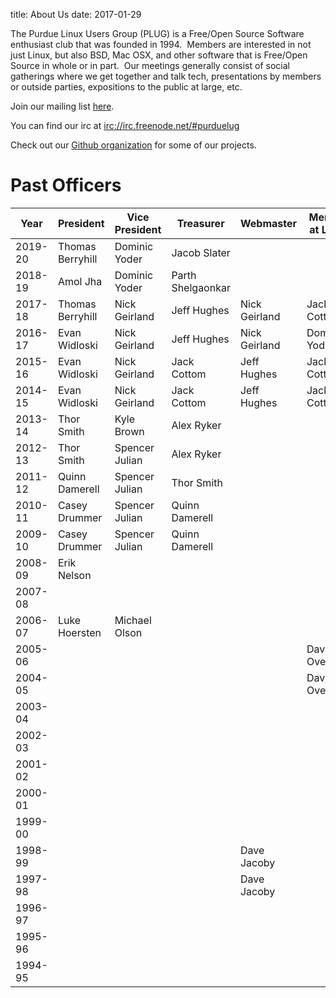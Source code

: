 title: About Us
date: 2017-01-29

The Purdue Linux Users Group (PLUG) is a Free/Open Source Software
enthusiast club that was founded in 1994.  Members are interested in not just Linux, but also
BSD, Mac OSX, and other software that is Free/Open Source in whole or in
part.  Our meetings generally consist of social gatherings where we get
together and talk tech, presentations by members or outside parties,
expositions to the public at large, etc.

Join our mailing list [here](https://groups.google.com/forum/#!forum/purduelug/join).

You can find our irc at <a href="irc://irc.freenode.net/#purduelug">irc://irc.freenode.net/#purduelug</a>

Check out our [Github organization](https://github.com/purduelug) for some of our projects.


# Past Officers

|    Year | President        | Vice President | Treasurer        | Webmaster     | Member at Large |
|---------|------------------|----------------|------------------|---------------|-----------------|
| 2019-20 | Thomas Berryhill | Dominic Yoder  | Jacob Slater     |               |                 |
| 2018-19 | Amol Jha         | Dominic Yoder  | Parth Shelgaonkar|               |                 |
| 2017-18 | Thomas Berryhill | Nick Geirland  | Jeff Hughes      | Nick Geirland | Jack Cottom     |
| 2016-17 | Evan Widloski    | Nick Geirland  | Jeff Hughes      | Nick Geirland | Dominic Yoder   |
| 2015-16 | Evan Widloski    | Nick Geirland  | Jack Cottom      | Jeff Hughes   | Jack Cottom     |
| 2014-15 | Evan Widloski    | Nick Geirland  | Jack Cottom      | Jeff Hughes   | Jack Cottom     |
| 2013-14 | Thor Smith       | Kyle Brown     | Alex Ryker       |               |                 |
| 2012-13 | Thor Smith       | Spencer Julian | Alex Ryker       |               |                 |
| 2011-12 | Quinn Damerell   | Spencer Julian | Thor Smith       |               |                 |
| 2010-11 | Casey Drummer    | Spencer Julian | Quinn Damerell   |               |                 |
| 2009-10 | Casey Drummer    | Spencer Julian | Quinn Damerell   |               |                 |
| 2008-09 | Erik Nelson      |                |                  |               |                 |
| 2007-08 |                  |                |                  |               |                 |
| 2006-07 | Luke Hoersten    | Michael Olson  |                  |               |                 |
| 2005-06 |                  |                |                  |               | David Overcash  |
| 2004-05 |                  |                |                  |               | David Overcash  |
| 2003-04 |                  |                |                  |               |                 |
| 2002-03 |                  |                |                  |               |                 |
| 2001-02 |                  |                |                  |               |                 |
| 2000-01 |                  |                |                  |               |                 |
| 1999-00 |                  |                |                  |               |                 |
| 1998-99 |                  |                |                  | Dave Jacoby   |                 |
| 1997-98 |                  |                |                  | Dave Jacoby   |                 |
| 1996-97 |                  |                |                  |               |                 |
| 1995-96 |                  |                |                  |               |                 |
| 1994-95 |                  |                |                  |               |                 |


























